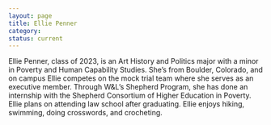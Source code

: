 ```yaml
---
layout: page
title: Ellie Penner
category:
status: current
---
```


Ellie Penner, class of 2023, is an Art History and Politics major with a minor in Poverty and Human Capability Studies. She’s from Boulder, Colorado, and on campus Ellie competes on the mock trial team where she serves as an executive member. Through W&L’s Shepherd Program, she has done an internship with the Shepherd Consortium of Higher Education in Poverty. Ellie plans on attending law school after graduating. Ellie enjoys hiking, swimming, doing crosswords, and crocheting.
